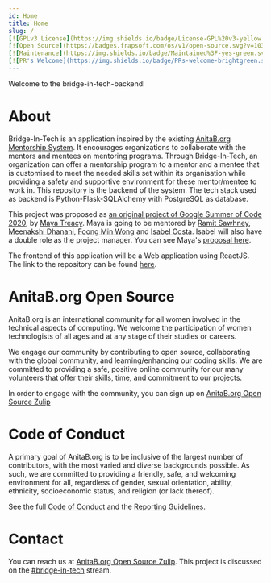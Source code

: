 ```yaml
---
id: Home
title: Home
slug: /
[![GPLv3 License](https://img.shields.io/badge/License-GPL%20v3-yellow.svg)](https://github.com/anitab-org/bridge-in-tech-backend/blob/develop/LICENSE)
[![Open Source](https://badges.frapsoft.com/os/v1/open-source.svg?v=103)](https://github.com/anitab-org/bridge-in-tech-backend)
[![Maintenance](https://img.shields.io/badge/Maintained%3F-yes-green.svg)](https://github.com/anitab-org/bridge-in-tech-backend/pulse)
[![PR's Welcome](https://img.shields.io/badge/PRs-welcome-brightgreen.svg?style=flat)](https://github.com/anitab-org/bridge-in-tech-backend/blob/develop/.github/PULL_REQUEST_TEMPLATE.md)  
---
```

Welcome to the bridge-in-tech-backend!

# About

Bridge-In-Tech is an application inspired by the existing [AnitaB.org Mentorship System](https://github.com/anitab-org/mentorship-backend/wiki). It encourages organizations to collaborate with the mentors and mentees on mentoring programs. Through Bridge-In-Tech, an organization can offer a mentorship program to a mentor and a mentee that is customised to meet the needed skills set within its organisation while providing a safety and supportive environment for these mentor/mentee to work in. This repository is the backend of the system. The tech stack used as backend is Python-Flask-SQLAlchemy with PostgreSQL as database.

This project was proposed as [an original project of Google Summer of Code 2020](https://summerofcode.withgoogle.com/organizations/4752039663370240/), by [Maya Treacy](https://github.com/mtreacy002). Maya is going to be mentored by [Ramit Sawhney](https://github.com/ramitsawhney27), [Meenakshi Dhanani](https://github.com/meenakshi-dhanani), [Foong Min Wong](https://github.com/foongminwong) and [Isabel Costa](https://github.com/isabelcosta). Isabel will also have a double role as the project manager. You can see Maya's [proposal here](https://docs.google.com/document/d/1ZZCOoWdn2yb6N3qrrgK0SRDQPcx2Pp7kz3yDXDRSHUs/edit#heading=h.h1xuf6xi92mt).

The frontend of this application will be a Web application using ReactJS. The link to the repository can be found [here](https://github.com/anitab-org/bridge-in-tech-web).

# AnitaB.org Open Source

AnitaB.org is an international community for all women involved in the technical aspects of computing. We welcome the participation of women technologists of all ages and at any stage of their studies or careers.

We engage our community by contributing to open source, collaborating with the global community, and learning/enhancing our coding skills. We are committed to providing a safe, positive online community for our many volunteers that offer their skills, time, and commitment to our projects.

In order to engage with the community, you can sign up on [AnitaB.org Open Source Zulip](https://anitab-org.zulipchat.com/)

# Code of Conduct

A primary goal of AnitaB.org is to be inclusive of the largest number of contributors, with the most varied and diverse backgrounds possible. As such, we are committed to providing a friendly, safe, and welcoming environment for all, regardless of gender, sexual orientation, ability, ethnicity, socioeconomic status, and religion (or lack thereof).

See the full [Code of Conduct](https://github.com/anitab-org/bridge-in-tech-backend/blob/develop/.github/CODE_OF_CONDUCT.md) and the [Reporting Guidelines](https://github.com/anitab-org/bridge-in-tech-backend/blob/develop/.github/REPORTING_GUIDELINES.md).

# Contact

You can reach us at [AnitaB.org Open Source Zulip](https://anitab-org.zulipchat.com/#narrow/stream/237630-bridge-in-tech). This project is discussed on the [#bridge-in-tech](https://anitab-org.zulipchat.com/#narrow/stream/237630-bridge-in-tech) stream.
